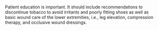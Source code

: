 Patient education is important. It should include recommendations to discontinue tobacco to avoid irritants and poorly fitting shoes as well as basic wound care of the lower extremities, i.e., leg elevation, compression therapy, and occlusive wound dressings.